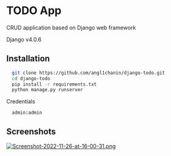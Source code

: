 
# TODO App

CRUD application based on Django web framework

Django v4.0.6
## Installation

```bash
  git clone https://github.com/angl1chanin/django-todo.git
  cd django-todo
  pip install -r requirements.txt
  python manage.py runserver
```
Credentials
```
  admin:admin
```
## Screenshots

[![Screenshot-2022-11-26-at-16-00-31.png](https://i.postimg.cc/hvsDqvt8/Screenshot-2022-11-26-at-16-00-31.png)](https://postimg.cc/647Jr9RT)

